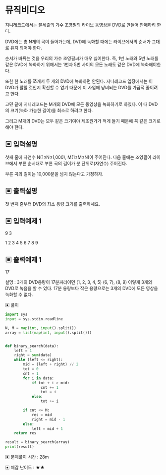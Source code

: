 # 뮤직비디오

지니레코드에서는 불세출의 가수 조영필의 라이브 동영상을 DVD로 만들어 판매하려 한다.

DVD에는 총 N개의 곡이 들어가는데, DVD에 녹화할 때에는 라이브에서의 순서가 그대로 유지 되어야 한다. 

순서가 바뀌는 것을 우리의 가수 조영필씨가 매우 싫어한다. 즉, 1번 노래와 5번 노래를 같은 DVD에 녹화하기 위해서는 1번과 5번 사이의 모든 노래도 같은 DVD에 녹화해야한다. 

또한 한 노래를 쪼개서 두 개의 DVD에 녹화하면 안된다. 지니레코드 입장에서는 이 DVD가 팔릴 것인지 확신할 수 없기 때문에 이 사업에 낭비되는 DVD를 가급적 줄이려고 한다. 

고민 끝에 지니레코드는 M개의 DVD에 모든 동영상을 녹화하기로 하였다. 이 때 DVD의 크기(녹화 가능한 길이)를 최소로 하려고 한다. 

그리고 M개의 DVD는 모두 같은 크기여야 제조원가가 적게 들기 때문에 꼭 같은 크기로 해야 한다.

## ▣ 입력설명

첫째 줄에 자연수 N(1≤N≤1,000), M(1≤M≤N)이 주어진다. 다음 줄에는 조영필이 라이브에서 부른 순서대로 부른 곡의 길이가 분 단위로(자연수) 주어진다. 

부른 곡의 길이는 10,000분을 넘지 않는다고 가정하자.

## ▣ 출력설명

첫 번째 줄부터 DVD의 최소 용량 크기를 출력하세요.

## ▣ 입력예제 1

9 3

1 2 3 4 5 6 7 8 9

## ▣ 출력예제 1

17

설명 : 3개의 DVD용량이 17분짜리이면 (1, 2, 3, 4, 5) (6, 7), (8, 9) 이렇게 3개의 DVD로 녹음을 할 수 있다. 17분 용량보다 작은 용량으로는 3개의 DVD에 모든 영상을 녹화할 수 없다.

▣ 풀이

```python
import sys
input = sys.stdin.readline

N, M = map(int, input().split())
array = list(map(int, input().split()))


def binary_search(data):
    left = 1
    right = sum(data)
    while (left <= right):
        mid = (left + right) // 2
        tot = 0
        cnt = 1
        for i in data:
            if tot + i > mid:
                cnt += 1
                tot = i
            else:
                tot += i

        if cnt <= M:
            res = mid
            right = mid - 1
        else:
            left = mid + 1
    return res

result = binary_search(array)
print(result)
```

▣ 문제풀이 시간 : 28m

▣ 체감 난이도 : ★★

